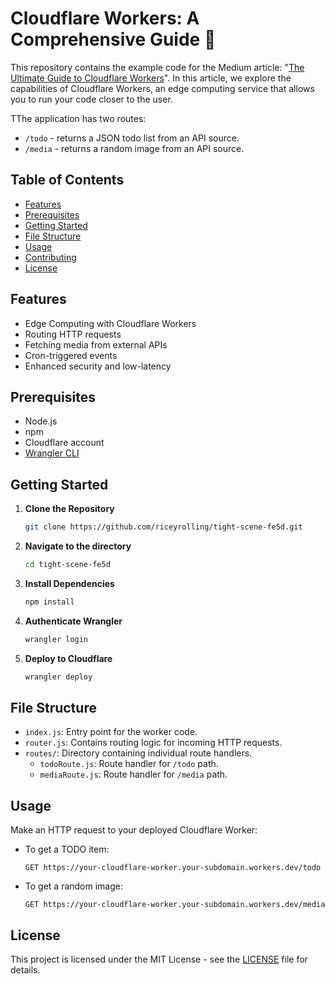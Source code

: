 # Cloudflare Workers: A Comprehensive Guide 🚀

This repository contains the example code for the Medium article: "[The Ultimate Guide to Cloudflare Workers](#)". In this article, we explore the capabilities of Cloudflare Workers, an edge computing service that allows you to run your code closer to the user.

TThe application has two routes:
- `/todo` - returns a JSON todo list from an API source.
- `/media` - returns a random image from an API source.

## Table of Contents

- [Features](#features)
- [Prerequisites](#prerequisites)
- [Getting Started](#getting-started)
- [File Structure](#file-structure)
- [Usage](#usage)
- [Contributing](#contributing)
- [License](#license)

## Features

- Edge Computing with Cloudflare Workers
- Routing HTTP requests
- Fetching media from external APIs
- Cron-triggered events
- Enhanced security and low-latency

## Prerequisites

- Node.js
- npm
- Cloudflare account
- [Wrangler CLI](https://developers.cloudflare.com/workers/cli-wrangler/install-update)

## Getting Started

1. **Clone the Repository**

    ```bash
    git clone https://github.com/riceyrolling/tight-scene-fe5d.git
    ```

2. **Navigate to the directory**

    ```bash
    cd tight-scene-fe5d
    ```

3. **Install Dependencies**

    ```bash
    npm install 
    ```

4. **Authenticate Wrangler**

    ```bash
    wrangler login
    ```

5. **Deploy to Cloudflare**

    ```bash
    wrangler deploy
    ```

## File Structure

- `index.js`: Entry point for the worker code.
- `router.js`: Contains routing logic for incoming HTTP requests.
- `routes/`: Directory containing individual route handlers.
  - `todoRoute.js`: Route handler for `/todo` path.
  - `mediaRoute.js`: Route handler for `/media` path.

## Usage

Make an HTTP request to your deployed Cloudflare Worker:

- To get a TODO item:

    ```
    GET https://your-cloudflare-worker.your-subdomain.workers.dev/todo
    ```

- To get a random image:

    ```
    GET https://your-cloudflare-worker.your-subdomain.workers.dev/media
    ```

## License

This project is licensed under the MIT License - see the [LICENSE](LICENSE) file for details.
